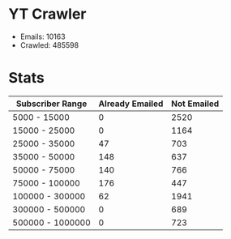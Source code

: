 # YT Crawler
- Emails: 10163
- Crawled: 485598

# Stats
| Subscriber Range  | Already Emailed | Not Emailed |
|-------|-------|-------|
| 5000 - 15000 | 0 | 2520 |
| 15000 - 25000 | 0 | 1164 |
| 25000 - 35000 | 47 | 703 |
| 35000 - 50000 | 148 | 637 |
| 50000 - 75000 | 140 | 766 |
| 75000 - 100000 | 176 | 447 |
| 100000 - 300000 | 62 | 1941 |
| 300000 - 500000 | 0 | 689 |
| 500000 - 1000000 | 0 | 723 |
